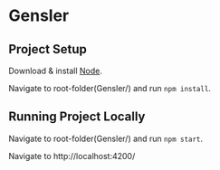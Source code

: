 # Gensler

## Project Setup

Download & install [Node](https://nodejs.org/en/download/).

Navigate to root-folder(Gensler/) and run `npm install`.

## Running Project Locally

Navigate to root-folder(Gensler/) and run `npm start`.

Navigate to http://localhost:4200/